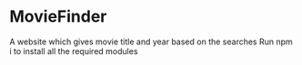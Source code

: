 # MovieFinder
A website which gives movie title and year based on the searches
Run npm i to install all the required modules
